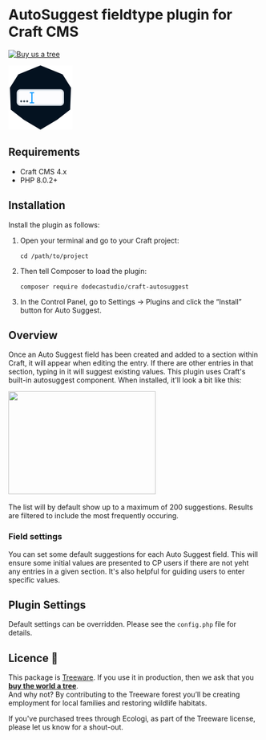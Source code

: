 # AutoSuggest fieldtype plugin for Craft CMS

[![Buy us a tree](https://img.shields.io/badge/Treeware-%F0%9F%8C%B3-lightgreen)](https://plant.treeware.earth/dodecastudio/craft-autosuggest)

<img src="src/icon.svg" width="128" height="128" />

## Requirements

- Craft CMS 4.x
- PHP 8.0.2+

## Installation

Install the plugin as follows:

1.  Open your terminal and go to your Craft project:

        cd /path/to/project

2.  Then tell Composer to load the plugin:

        composer require dodecastudio/craft-autosuggest

3.  In the Control Panel, go to Settings → Plugins and click the “Install” button for Auto Suggest.

## Overview

Once an Auto Suggest field has been created and added to a section within Craft, it will appear when editing the entry. If there are other entries in that section, typing in it will suggest existing values. This plugin uses Craft's built-in autosuggest component. When installed, it'll look a bit like this:

<img src="resources/img/previw.jpeg" width="294" height="205" />

The list will by default show up to a maximum of 200 suggestions. Results are filtered to include the most frequently occuring.

### Field settings

You can set some default suggestions for each Auto Suggest field. This will ensure some initial values are presented to CP users if there are not yeht any entries in a given section. It's also helpful for guiding users to enter specific values.

## Plugin Settings

Default settings can be overridden. Please see the `config.php` file for details.

## Licence 🌳

This package is [Treeware](https://treeware.earth). If you use it in production, then we ask that you [**buy the world a tree**](https://plant.treeware.earth/dodecastudio/craft-autosuggest/).  
And why not? By contributing to the Treeware forest you’ll be creating employment for local families and restoring wildlife habitats.

If you've purchased trees through Ecologi, as part of the Treeware license, please let us know for a shout-out.
